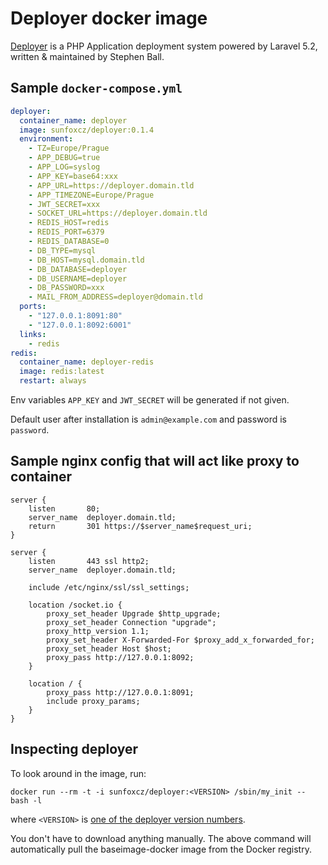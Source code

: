 # Deployer docker image

[Deployer](https://github.com/REBELinBLUE/deployer) is a PHP Application deployment system powered by Laravel 5.2,
written & maintained by Stephen Ball.

## Sample `docker-compose.yml`

```yml
deployer:
  container_name: deployer
  image: sunfoxcz/deployer:0.1.4
  environment:
    - TZ=Europe/Prague
    - APP_DEBUG=true
    - APP_LOG=syslog
    - APP_KEY=base64:xxx
    - APP_URL=https://deployer.domain.tld
    - APP_TIMEZONE=Europe/Prague
    - JWT_SECRET=xxx
    - SOCKET_URL=https://deployer.domain.tld
    - REDIS_HOST=redis
    - REDIS_PORT=6379
    - REDIS_DATABASE=0
    - DB_TYPE=mysql
    - DB_HOST=mysql.domain.tld
    - DB_DATABASE=deployer
    - DB_USERNAME=deployer
    - DB_PASSWORD=xxx
    - MAIL_FROM_ADDRESS=deployer@domain.tld
  ports:
    - "127.0.0.1:8091:80"
    - "127.0.0.1:8092:6001"
  links:
    - redis
redis:
  container_name: deployer-redis
  image: redis:latest
  restart: always
```

Env variables `APP_KEY` and `JWT_SECRET` will be generated if not given.

Default user after installation is `admin@example.com` and password is `password`.

## Sample nginx config that will act like proxy to container

```
server {
    listen       80;
    server_name  deployer.domain.tld;
    return       301 https://$server_name$request_uri;
}

server {
    listen       443 ssl http2;
    server_name  deployer.domain.tld;

    include /etc/nginx/ssl/ssl_settings;

    location /socket.io {
        proxy_set_header Upgrade $http_upgrade;
        proxy_set_header Connection "upgrade";
        proxy_http_version 1.1;
        proxy_set_header X-Forwarded-For $proxy_add_x_forwarded_for;
        proxy_set_header Host $host;
        proxy_pass http://127.0.0.1:8092;
    }

    location / {
        proxy_pass http://127.0.0.1:8091;
        include proxy_params;
    }
}
```

## Inspecting deployer

To look around in the image, run:

    docker run --rm -t -i sunfoxcz/deployer:<VERSION> /sbin/my_init -- bash -l

where `<VERSION>` is [one of the deployer version numbers](https://github.com/sunfoxcz/docker-deployer/blob/master/ChangeLog.md).

You don't have to download anything manually. The above command will automatically pull the baseimage-docker image from the Docker registry.
